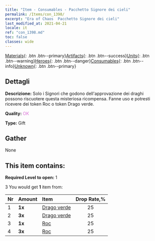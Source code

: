 ```yaml
---
title: "Item - Consumables - Pacchetto Signore dei cieli"
permalink: /Items/con_1398/
excerpt: "Era of Chaos  Pacchetto Signore dei cieli"
last_modified_at: 2021-04-21
locale: it
ref: "con_1398.md"
toc: false
classes: wide
---
```

 [Materials](/it/Items/){: .btn .btn--primary}[Artifacts](/it/Items/Artifacts/){: .btn .btn--success}[Units](/it/Items/Units/){: .btn .btn--warning}[Heroes](/it/Items/Heroes/){: .btn .btn--danger}[Consumables](/it/Items/Consumables/){: .btn .btn--info}[Unknown](/it/Items/Unknown/){: .btn .btn--primary}

## Dettagli
 **Descrizione:** Solo i Signori che godono dell'approvazione dei draghi possono riscuotere questa misteriosa ricompensa. Fanne uso e potresti ricevere dei token Roc o token Drago verde.

 **Quality:** <span style="color: #DA70D6">OK</span>

 **Type:** Gift

## Gather

  None

## This item contains:

 **Required Level to open:** 1

 3 You would get **1** item  from:

  | Nr | Amount |     Item    | Drop Rate,% |
  |:---|:-------|:------------|:---------:|
  | 1 |  **1x** | [Drago verde](/it/Items/unt_205/) | 25 | 
  | 2 |  **3x** | [Drago verde](/it/Items/unt_205/) | 25 | 
  | 3 |  **1x** | [Roc](/it/Items/unt_221/) | 25 | 
  | 4 |  **3x** | [Roc](/it/Items/unt_221/) | 25 | 
